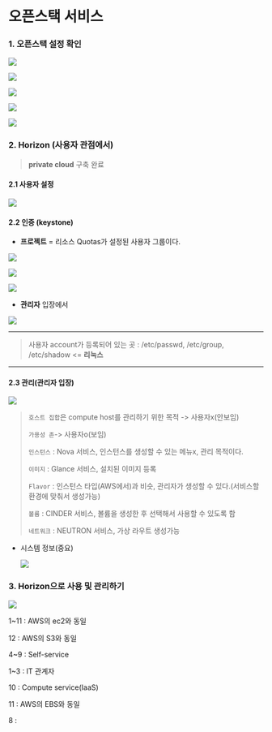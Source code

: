 # 오픈스택 서비스

### 1. 오픈스택 설정 확인

![](https://user-images.githubusercontent.com/42603919/71606758-2354f000-2bb7-11ea-99e9-2cabffc1fa4e.PNG)

![](https://user-images.githubusercontent.com/42603919/71606702-b6d9f100-2bb6-11ea-8c06-699bf98b9314.PNG)

![](https://user-images.githubusercontent.com/42603919/71606703-b7728780-2bb6-11ea-804d-4347c1b07089.PNG)

![](https://user-images.githubusercontent.com/42603919/71606797-79c22e80-2bb7-11ea-8f62-ff0243033942.PNG)

![](https://user-images.githubusercontent.com/42603919/71606832-a70edc80-2bb7-11ea-920d-7f4fb49459f4.PNG)

### 2. Horizon (사용자 관점에서)

> **private cloud** 구축 완료

#### 2.1 사용자 설정

![](https://user-images.githubusercontent.com/42603919/71606941-a591e400-2bb8-11ea-8a33-cdb153c70698.PNG)

#### 2.2 인증 (keystone)

- **프로젝트** = 리소스 Quotas가 설정된 사용자 그룹이다.

![](https://user-images.githubusercontent.com/42603919/71607062-a414eb80-2bb9-11ea-8947-3e16f8915699.PNG)

![](https://user-images.githubusercontent.com/42603919/71607063-a414eb80-2bb9-11ea-942a-e90b62c4c920.PNG)

![](https://user-images.githubusercontent.com/42603919/71607064-a414eb80-2bb9-11ea-9b7f-75a45b0cdebd.PNG)

- **관리자** 입장에서

![](https://user-images.githubusercontent.com/42603919/71607112-079f1900-2bba-11ea-9f1f-81944797e4ce.PNG)

---

> 사용자 account가 등록되어 있는 곳 : /etc/passwd, /etc/group, /etc/shadow <= **리눅스**

---

#### 2.3 관리(관리자 입장)

![](https://user-images.githubusercontent.com/42603919/71607141-34ebc700-2bba-11ea-96e4-5fbb9f0e0e21.PNG)

> `호스트 집합`은 compute host를 관리하기 위한 목적 -> 사용자x(안보임)
>
> `가용성 존`-> 사용자o(보임)
>
> `인스턴스` : Nova 서비스, 인스턴스를 생성할 수 있는 메뉴x, 관리 목적이다.
>
> `이미지` : Glance 서비스, 설치된 이미지 등록
>
> `Flavor` : 인스턴스 타입(AWS에서)과 비슷, 관리자가 생성할 수 있다.(서비스할 환경에 맞춰서 생성가능)
>
> `볼륨` : CINDER 서비스, 볼륨을 생성한 후 선택해서 사용할 수 있도록 함
>
> `네트워크` : NEUTRON 서비스, 가상 라우트 생성가능

- 시스템 정보(중요)

  ![](https://user-images.githubusercontent.com/42603919/71607361-14bd0780-2bbc-11ea-81ec-f64be3865de4.PNG)     

  

  

### 3. Horizon으로 사용 및 관리하기

![](https://user-images.githubusercontent.com/42603919/71607778-8ba7cf80-2bbf-11ea-886a-a3313d3a26b5.PNG)

1~11 : AWS의 ec2와 동일

12 : AWS의 S3와 동일

4~9 : Self-service

1~3 : IT 관계자

10 : Compute service(IaaS)

11 : AWS의 EBS와 동일

8 : 